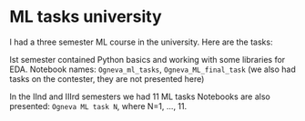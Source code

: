 # ML tasks university
I had a three semester ML course in the university. Here are the tasks:

Ist semester contained Python basics and working with some libraries for EDA.
Notebook names: `Ogneva_ml_tasks`, `Ogneva_ML_final_task` (we also had tasks on the contester, they are not presented here)

In the IInd and IIIrd semesters we had 11 ML tasks
Notebooks are also presented: `Ogneva ML task N`, where N=1, ..., 11.
